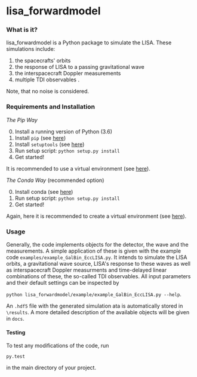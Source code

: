 lisa_forwardmodel
=======

### What is it?

lisa_forwardmodel is a Python package to simulate the LISA. 
These simulations include:

1.  the spacecrafts' orbits
2.  the response of LISA to a passing gravitational wave
3.  the interspacecraft Doppler measurements
4.  multiple TDI observables .

Note, that no noise is considered.

### Requirements and Installation

*The Pip Way*

0. Install a running version of Python (3.6)
1. Install ````pip```` (see [here](https://pip.pypa.io/en/stable/installing/))
2. Install ````setuptools```` (see [here](https://pypi.org/project/setuptools/))
3. Run setup script: ````python setup.py install````
4. Get started!

It is recommended to use a virtual environment (see [here](https://docs.python.org/3.6/tutorial/venv.html)).

*The Conda Way*
(recommended option)

0. Install conda (see [here](https://docs.conda.io/projects/conda/en/latest/user-guide/install/))
1. Run setup script: ````python setup.py install````
2. Get started!

Again, here it is recommended to create a virtual environment (see [here](https://docs.conda.io/projects/conda/en/latest/user-guide/tasks/manage-environments.html)).

### Usage

Generally, the code implements objects for the detector, the wave and the measurements. 
A simple application of these is given with the example code ``examples/example_GalBin_EccLISA.py``.
It intends to simulate the LISA orbits, a gravitational wave source, LISA's response to these waves as well as interspacecraft Doppler measurments and time-delayed linear combinations of these, the so-called TDI observables.
All input parameters and their default settings can be inspected by

````python lisa_forwardmodel/example/example_GalBin_EccLISA.py --help````.

An ```.hdf5``` file with the generated simulation ata is automatically stored in ``\results``.
A more detailed description of the available objects will be given in ```docs```. 

#### Testing

To test any modifications of the code, run

````py.test````

in the main directory of your project.






